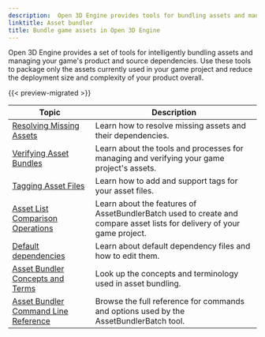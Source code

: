 ```yaml
---
description:  Open 3D Engine provides tools for bundling assets and managing product and source dependencies so you never need to ship assets you don't use. 
linktitle: Asset bundler
title: Bundle game assets in Open 3D Engine
---
```


Open 3D Engine provides a set of tools for intelligently bundling assets and managing your game's product and source dependencies. Use these tools to package only the assets currently used in your game project and reduce the deployment size and complexity of your product overall.

{{< preview-migrated >}}

| Topic | Description |
| --- | --- |
| [Resolving Missing Assets](/docs/user-guide/packaging/asset-bundler/assets-resolving) | Learn how to resolve missing assets and their dependencies. |
| [Verifying Asset Bundles](/docs/user-guide/packaging/asset-bundler/verifying-bundles) | Learn about the tools and processes for managing and verifying your game project's assets. |
| [Tagging Asset Files](/docs/user-guide/packaging/asset-bundler/file-tagging) | Learn how to add and support tags for your asset files. |
| [Asset List Comparison Operations](/docs/user-guide/packaging/asset-bundler/list-operations) | Learn about the features of AssetBundlerBatch used to create and compare asset lists for delivery of your game project. |
| [Default dependencies](/docs/user-guide/packaging/asset-bundler/default-dependencies) | Learn about default dependency files and how to edit them. |
| [Asset Bundler Concepts and Terms](/docs/user-guide/packaging/asset-bundler/concepts) | Look up the concepts and terminology used in asset bundling. |
| [Asset Bundler Command Line Reference](/docs/user-guide/packaging/asset-bundler/command-line-reference) | Browse the full reference for commands and options used by the AssetBundlerBatch tool. |
